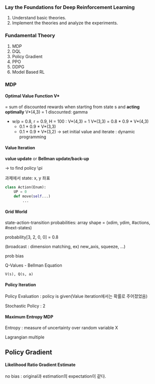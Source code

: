 ### Lay the Foundations for Deep Reinforcement Learning

1. Understand basic theories.
2. Implement the theories and analyze the experiments.

### Fundamental Theory

1. MDP
2. DQL
3. Policy Gradient
4. PPO
5. DDPG
6. Model Based RL

### MDP

#### Optimal Value Function V*

= sum of discounted rewards when starting from state s and **acting optimally**
V*(4,3) = 1
discounted: gamma

- w/p = 0.8, r = 0.9, H = 100
  : V*(4,3) = 1
  V*(3,3) = 0.8 * 0.9 * V*(4,3)
  + 0.1 * 0.9 * V*(3,3)
  + 0.1 * 0.9 * V*(3,2)
    -> set initial value and iterate
    : dynamic programming

#### Value Iteration

**value update** or **Bellman update/back-up**

-> to find policy \pi

과제에서 state: x, y 좌표

```python
class Action(Enum):
	UP = 0
	def move(self...)
		...
```

#### Grid World

state-action-transition probabilities: array shape = (xdim, ydim, #actions, #next-states)

probability[3, 2, 0, 0] = 0.8	

(broadcast : dimension matching, ex) new_axis, squeeze, ...)

prob bias 

Q-Values - Bellman Equation

    V(s), Q(s, a)

#### Policy Iteration

Policy Evaluation : policy is given(Value iteration에서는 확률로 주어졌었음)

Stochastic Policy : 2

#### Maximum Entropy MDP

Entropy : measure of uncertainty over random variable X

Lagrangian multiple








## Policy Gradient
#### Likelihood Ratio Gradient Estimate
no bias : original과 estimation의 expectation이 같다.

